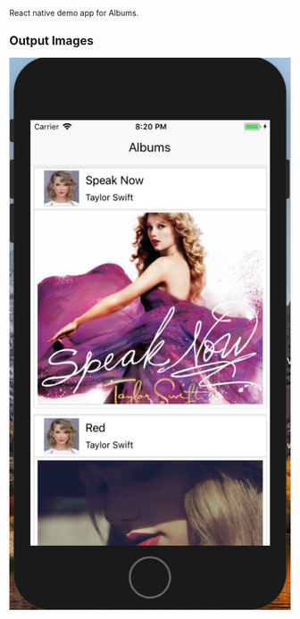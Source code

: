 React native demo app for Albums. 

## Output Images
![Closing Repo](https://github.com/nanofaroque/ReactNative-Albums-demo/blob/master/outputs/Screen%20Shot%202018-06-06%20at%208.20.21%20PM.png)